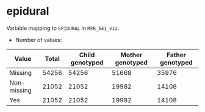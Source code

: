 # epidural
Variable mapping to `EPIDURAL` in `MFR_541_v12`.
- Number of values:

| Value | Total | Child genotyped | Mother genotyped | Father genotyped |
| ----- | ----- | --------------- | ---------------- | ---------------- |
| Missing | 54256 | 54256 | 51668 | 35976 |
| Non-missing | 21052 | 21052 | 19982 | 14108 |
| Yes | 21052 | 21052 | 19982 |14108 |



